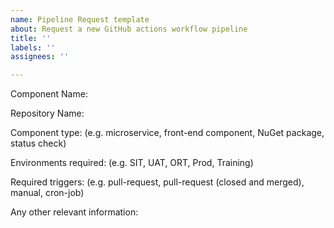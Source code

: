 ```yaml
---
name: Pipeline Request template
about: Request a new GitHub actions workflow pipeline
title: ''
labels: ''
assignees: ''

---
```


Component Name:  

Repository Name:

Component type: (e.g. microservice, front-end component, NuGet package, status check)

Environments required: (e.g. SIT, UAT, ORT, Prod, Training)

Required triggers:  (e.g. pull-request, pull-request (closed and merged), manual, cron-job)

Any other relevant information:
